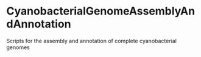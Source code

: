 # CyanobacterialGenomeAssemblyAndAnnotation
Scripts for the assembly and annotation of complete cyanobacterial genomes
